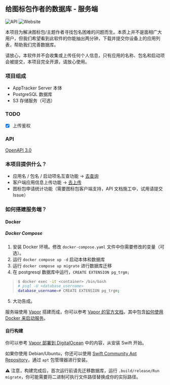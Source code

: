 ## 给图标包作者的数据库 - 服务端

![API](https://img.shields.io/website?down_color=lightgrey&down_message=Offline&label=API&up_color=green&up_message=Online&url=https%3A%2F%2Fapptracker-api.cn2.tiers.top)
![Website](https://img.shields.io/website?down_color=lightgrey&down_message=Offline&label=Website&up_color=green&up_message=Online&url=https%3A%2F%2Fapp-tracker.butanediol.me)

本项目为解决图标包/主题作者寻找包名困难的问题而生。本质上并不是面相广大用户，但我们希望看到此软件的你能抽出两分钟，下载并提交你设备上的应用列表，帮助我们完善数据库。

请放心，本软件并不会收集或上传任何个人信息，只有应用的名称、包名和启动项会被提交，本项目完全开源，请放心使用。

### 项目组成

- AppTracker Server 本体
- PostgreSQL 数据库
- S3 存储服务（可选）

### TODO

* [x] 上传鉴权

### API

[OpenAPI 3.0](https://github.com/Oblatum/App-Tracker-for-Icon-Pack-Server-Side/blob/main/OpenAPI.yaml)

### 本项目提供什么？

- 应用名 / 包名 / 启动项名互查功能 -> [去查询](https://app-tracker.butanediol.me)
- 客户端应用信息上传功能 -> [去上传](https://github.com/Oblatum/App-Tracker-for-Icon-Pack-Client-Side-Android-Version/releases)
- 图标包申请统计功能（需要图标包客户端支持，API 文档施工中，试用请提交 Issue）

### 如何搭建服务端？

#### Docker

##### Docker Compose

1. 安装 Docker 环境。修改 `docker-compose.yaml` 文件中你需要修改的变量（可选）。
2. 运行 `docker compose up -d` 启动本体和数据库
3. 运行 `docker compose up migrate` 进行数据库迁移
4. 在 postgresql 数据库中运行，`CREATE EXTENSION pg_trgm;`
> ```bash
> $ docker exec -it <container> /bin/bash
> # psql -U <database_username>
> database_username=# CREATE EXTENSION pg_trgm;
> ```
5. 大功告成。

服务端使用 [Vapor]() 搭建而成，你可以参考 [Vapor 的官方文档](https://docs.vapor.codes)，其中包含[如何使用 Docker 来启动服务](https://docs.vapor.codes/4.0/deploy/docker/)。

#### 自行构建

你可以参考 [Vapor 部署到 DigitalOcean](https://docs.vapor.codes/4.0/deploy/digital-ocean/#swift) 中的内容，从安装 Swift 开始。

如果你使用 Debian/Ubuntu，你还可以使用 [Swift Community Apt Repository](https://www.swiftlang.xyz)，通过 `apt` 包管理器进行安装。

⚠️ 注意，构建完成后，首次运行前请先迁移数据库，运行 `.build/release/Run migrate`，你可能需要将二进制可执行文件路径替换成你的实际路径。
